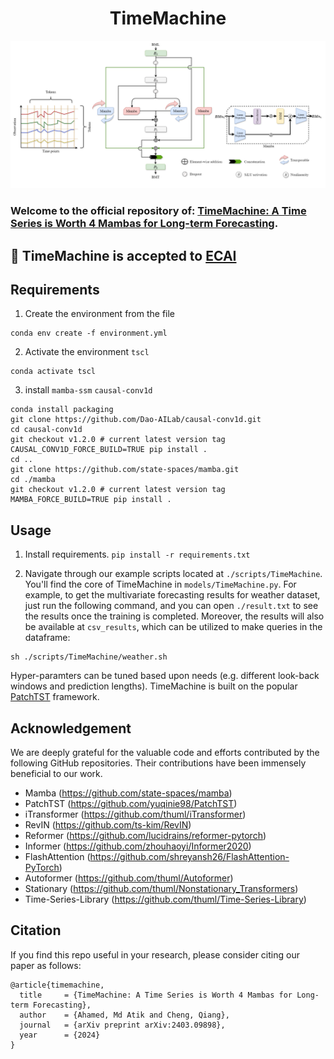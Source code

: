 # <center>TimeMachine</center>

![Alt text](./pics/TimeMachine.PNG)
### Welcome to the official repository of: [TimeMachine: A Time Series is Worth 4 Mambas for Long-term Forecasting](https://arxiv.org/pdf/2403.09898.pdf). 
## :triangular_flag_on_post: TimeMachine is accepted to [**ECAI**](https://www.ecai2024.eu/) 
## Requirements

1. Create the environment from the file
```
conda env create -f environment.yml
```
2. Activate the environment ```tscl```
```
conda activate tscl
```
3. install  ```mamba-ssm``` ```causal-conv1d```
```
conda install packaging
git clone https://github.com/Dao-AILab/causal-conv1d.git 
cd causal-conv1d
git checkout v1.2.0 # current latest version tag 
CAUSAL_CONV1D_FORCE_BUILD=TRUE pip install .
cd ..
git clone https://github.com/state-spaces/mamba.git
cd ./mamba
git checkout v1.2.0 # current latest version tag
MAMBA_FORCE_BUILD=TRUE pip install .
```

## Usage

1. Install requirements. ```pip install -r requirements.txt```

2. Navigate through our example scripts located at ```./scripts/TimeMachine```. You'll find the core of TimeMachine in ```models/TimeMachine.py```. For example, to get the multivariate forecasting results for weather dataset, just run the following command, and you can open ```./result.txt``` to see the results once the training is completed. Moreover, the results will also be available at ```csv_results```, which can be utilized to make queries in the dataframe:
```
sh ./scripts/TimeMachine/weather.sh
```

Hyper-paramters can be tuned based upon needs (e.g. different look-back windows and prediction lengths). TimeMachine is built on the popular [PatchTST](https://github.com/yuqinie98/PatchTST) framework.


## Acknowledgement

We are deeply grateful for the valuable code and efforts contributed by the following GitHub repositories. Their contributions have been immensely beneficial to our work.
- Mamba (https://github.com/state-spaces/mamba)
- PatchTST (https://github.com/yuqinie98/PatchTST)
- iTransformer (https://github.com/thuml/iTransformer)
- RevIN (https://github.com/ts-kim/RevIN)
- Reformer (https://github.com/lucidrains/reformer-pytorch)
- Informer (https://github.com/zhouhaoyi/Informer2020)
- FlashAttention (https://github.com/shreyansh26/FlashAttention-PyTorch)
- Autoformer (https://github.com/thuml/Autoformer)
- Stationary (https://github.com/thuml/Nonstationary_Transformers)
- Time-Series-Library (https://github.com/thuml/Time-Series-Library)



## Citation

If you find this repo useful in your research, please consider citing our paper as follows:

```
@article{timemachine,
  title     = {TimeMachine: A Time Series is Worth 4 Mambas for Long-term Forecasting},
  author    = {Ahamed, Md Atik and Cheng, Qiang},
  journal   = {arXiv preprint arXiv:2403.09898},
  year      = {2024}
}
```


